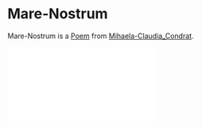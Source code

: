 # Mare-Nostrum <a id="0"/>

Mare-Nostrum is a [Poem](60005002.md) from [Mihaela-Claudia_Condrat](1971091181.md).

![mare nostrum](400000225.txt)

